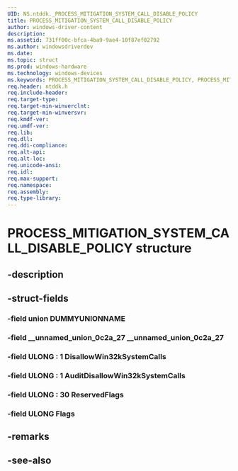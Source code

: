 ```yaml
---
UID: NS.ntddk._PROCESS_MITIGATION_SYSTEM_CALL_DISABLE_POLICY
title: PROCESS_MITIGATION_SYSTEM_CALL_DISABLE_POLICY
author: windows-driver-content
description: 
ms.assetid: 731ff00c-bfca-4ba9-9ae4-10f87ef02792
ms.author: windowsdriverdev
ms.date: 
ms.topic: struct
ms.prod: windows-hardware
ms.technology: windows-devices
ms.keywords: PROCESS_MITIGATION_SYSTEM_CALL_DISABLE_POLICY, PROCESS_MITIGATION_SYSTEM_CALL_DISABLE_POLICY, *PPROCESS_MITIGATION_SYSTEM_CALL_DISABLE_POLICY
req.header: ntddk.h
req.include-header:
req.target-type:
req.target-min-winverclnt:
req.target-min-winversvr:
req.kmdf-ver:
req.umdf-ver:
req.lib:
req.dll:
req.ddi-compliance:
req.alt-api:
req.alt-loc:
req.unicode-ansi:
req.idl:
req.max-support:
req.namespace:
req.assembly:
req.type-library:
---
```


# PROCESS_MITIGATION_SYSTEM_CALL_DISABLE_POLICY structure

## -description



## -struct-fields

### -field union DUMMYUNIONNAME			
 	
### -field __unnamed_union_0c2a_27 __unnamed_union_0c2a_27			
 	
### -field ULONG  : 1 DisallowWin32kSystemCalls			
 	
### -field ULONG  : 1 AuditDisallowWin32kSystemCalls			
 	
### -field ULONG  : 30 ReservedFlags			
 	
### -field ULONG Flags			
 	
## -remarks

## -see-also